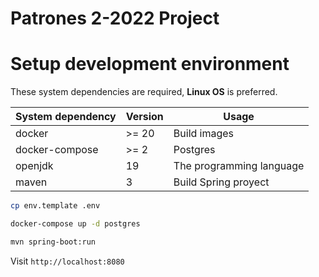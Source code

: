 # Patrones 2-2022 Project

# Setup development environment

These system dependencies are required, **Linux OS** is preferred.

| System dependency | Version | Usage                   |
|-------------------|---------|-------------------------|
| docker            | >= 20   | Build images            |
| docker-compose    | >= 2    | Postgres |
| openjdk           | 19      | The programming language |
| maven             | 3       | Build Spring proyect     |

```bash
cp env.template .env
```

```bash
docker-compose up -d postgres
```

```bash
mvn spring-boot:run
```

Visit `http://localhost:8080`
